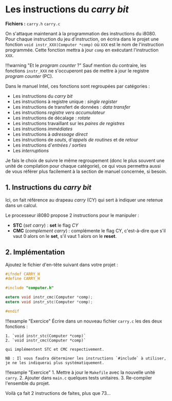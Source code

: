 # Les instructions du *carry bit*

**Fichiers :** `carry.h` `carry.c`

On s'attaque maintenant à la programmation des instructions du i8080. Pour chaque instruction du jeu d'instruction, on écrira dans le projet une fonction `void instr_XXX(Computer *comp)` où `XXX` est le nom de l'instruction programmée. Cette fonction mettra à jour `comp` en exécutant l'instruction `XXX`.

!!!warning "Et le *program counter* ?"
    Sauf mention du contraire, les fonctions `instr_XXX` ne s'occuperont pas de mettre à jour le registre *program counter* (PC).

Dans le manuel Intel, ces fonctions sont regroupées par catégories :

- Les instructions du *carry bit*
- Les instructions à registre unique : *single register*
- Les instructions de transfert de données : *data transfer*
- Les instructions *registre vers accumulateur*
- Les instructions de décalage : *rotate*
- Les instructions travaillant sur les *paires de registres*
- Les instructions *immédiates*
- Les instructions à *adressage direct*
- Les instructions de *sauts*, d'*appels de routines* et de *retour*
- Les instructions d'*entrées / sorties*
- Les *interruptions*

Je fais le choix de suivre le même regroupement (donc le plus souvent une unité de compilation pour chaque catégorie), ce qui vous permettra aussi de vous référer plus facilement à la section de manuel concernée, si besoin.

## 1. Instructions du *carry bit*

Ici, on fait référence au drapeau *carry* (CY) qui sert à indiquer une retenue dans un calcul.

Le processeur i8080 propose 2 instructions pour le manipuler :

- **STC** (*set carry*) : **set** le flag *CY*
- **CMC** (*complement carry*) : complémente le flag CY, c'est-à-dire que s'il vaut 0 alors on le **set**, s'il vaut 1 alors on le **reset**.

## 2. Implémentation

Ajoutez le fichier d'en-tête suivant dans votre projet :

```c title="carry.h"
#ifndef CARRY_H
#define CARRY_H

#include "computer.h"

extern void instr_cmc(Computer *comp);
extern void instr_stc(Computer *comp);

#endif
```

!!!example "Exercice"
    Écrire dans un nouveau fichier `carry.c` les des deux fonctions :

    1. `void instr_stc(Computer *comp)`
    2. `void instr_cmc(Computer *comp)`

    qui implémentent STC et CMC respectivement.

    NB : Il vous faudra déterminer les instructions `#include` à utiliser, je ne les indiquerai plus systématiquement.


!!!example "Exercice"
    1. Mettre à jour le `Makefile` avec la nouvelle unité `carry`.
    2. Ajouter dans `main.c` quelques tests unitaires.
    3. Re-compiler l'ensemble du projet.

Voilà ça fait 2 instructions de faites, plus que 73...


